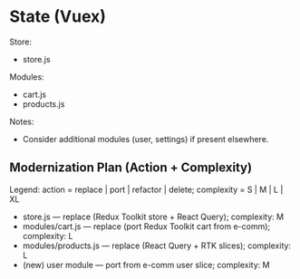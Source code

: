 # State (Vuex)

Store:
- store.js

Modules:
- cart.js
- products.js

Notes:
- Consider additional modules (user, settings) if present elsewhere.

## Modernization Plan (Action + Complexity)

Legend: action = replace | port | refactor | delete; complexity = S | M | L | XL

- store.js — replace (Redux Toolkit store + React Query); complexity: M
- modules/cart.js — replace (port Redux Toolkit cart from e-comm); complexity: L
- modules/products.js — replace (React Query + RTK slices); complexity: L
- (new) user module — port from e-comm user slice; complexity: M
